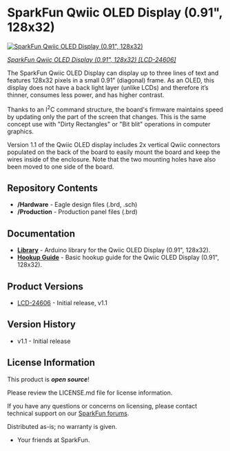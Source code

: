 SparkFun Qwiic OLED Display (0.91", 128x32)
========================================

[![SparkFun Qwiic OLED Display (0.91", 128x32)](https://cdn.sparkfun.com/r/600-600/assets/parts/2/4/9/6/3/LCD-24606-Qwiic-OLED-Display-Feature.jpg)](https://www.sparkfun.com/products/24606)

[*SparkFun Qwiic OLED Display (0.91", 128x32) [LCD-24606]*](https://www.sparkfun.com/products/24606)

The SparkFun Qwiic OLED Display can display up to three lines of text and features 128x32 pixels in a small 0.91” (diagonal) frame. As an OLED, this display does not have a back light layer (unlike LCDs) and therefore it’s thinner, consumes less power, and has higher contrast. 

Thanks to an I<sup>2</sup>C command structure, the board's firmware maintains speed by updating only the part of the screen that changes. This is the same concept use with "Dirty Rectangles" or "Bit blit" operations in computer graphics. 

Version 1.1 of the Qwiic OLED display includes 2x vertical Qwiic connectors populated on the back of the board to easily mount the board and keep the wires inside of the enclosure. Note that the two mounting holes have also been moved to one side of the board. 



Repository Contents
-------------------

* **/Hardware** - Eagle design files (.brd, .sch)
* **/Production** - Production panel files (.brd)



Documentation
--------------
* **[Library](https://docs.sparkfun.com/SparkFun_Qwiic_OLED_Arduino_Library/)** - Arduino library for the Qwiic OLED Display (0.91", 128x32).
* **[Hookup Guide](https://docs.sparkfun.com/SparkFun_Qwiic_OLED_Arduino_Library/)** - Basic hookup guide for the Qwiic OLED Display (0.91", 128x32).



Product Versions
----------------
* [LCD-24606](https://www.sparkfun.com/products/24606) - Initial release, v1.1



Version History
---------------
* v1.1 - Initial release



License Information
-------------------

This product is _**open source**_! 

Please review the LICENSE.md file for license information. 

If you have any questions or concerns on licensing, please contact technical support on our [SparkFun forums](https://forum.sparkfun.com/viewforum.php?f=152).

Distributed as-is; no warranty is given.

- Your friends at SparkFun.

_<COLLABORATION CREDIT>_
